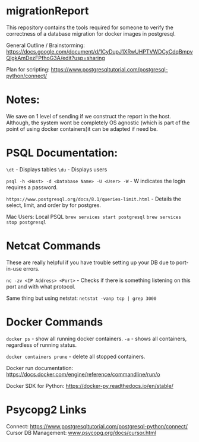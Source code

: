 # migrationReport
This repository contains the tools required for someone to verify the correctness of a database migration for docker images in postgresql.

General Outline / Brainstorming:
https://docs.google.com/document/d/1CyDupJ1XRwUHPTVWDCyCdqBmpvQlgkAmDezFPfhoG3A/edit?usp=sharing

Plan for scripting:
https://www.postgresqltutorial.com/postgresql-python/connect/

# Notes:
We save on 1 level of sending if we construct the report in the host. 
Although, the system wont be completely OS agnostic (which is part of the point of using docker containers)it can be adapted if need be.

# PSQL Documentation:
`\dt` - Displays tables
`\du` - Displays users

`psql -h <Host> -d <Database Name> -U <User> -W` - W indicates the login requires a password.

`https://www.postgresql.org/docs/8.1/queries-limit.html` - Details the select, limit, and order by for postgres.

Mac Users: Local PSQL
`brew services start postgresql`
`brew services stop postgresql`

# Netcat Commands
These are really helpful if you have trouble setting up your DB due to port-in-use errors.

`nc -zv <IP Address> <Port>` - Checks if there is something listening on this port and with what protocol.

Same thing but using netstat:
`netstat -vanp tcp | grep 3000`

# Docker Commands
`docker ps` - show all running docker containers.
`-a` - shows all containers, regardless of running status.

`docker containers prune` - delete all stopped containers.

Docker run documentation:
https://docs.docker.com/engine/reference/commandline/run/o

Docker SDK for Python:
https://docker-py.readthedocs.io/en/stable/

# Psycopg2 Links
Connect:
https://www.postgresqltutorial.com/postgresql-python/connect/
Cursor DB Management:
www.psycopg.org/docs/cursor.html
